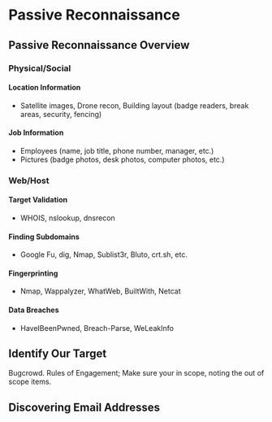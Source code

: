 # Passive Reconnaissance

## Passive Reconnaissance Overview

### Physical/Social

#### Location Information

* Satellite images, Drone recon, Building layout (badge readers, break areas, security, fencing)

#### Job Information

* Employees (name, job title, phone number, manager, etc.)
* Pictures (badge photos, desk photos, computer photos, etc.)

### Web/Host

#### Target Validation

* WHOIS, nslookup, dnsrecon

#### Finding Subdomains

* Google Fu, dig, Nmap, Sublist3r, Bluto, crt.sh, etc.

#### Fingerprinting

* Nmap, Wappalyzer, WhatWeb, BuiltWith, Netcat

#### Data Breaches

* HaveIBeenPwned, Breach-Parse, WeLeakInfo

## Identify Our Target

Bugcrowd. Rules of Engagement; Make sure your in scope, noting the out of scope items.

## Discovering Email Addresses
